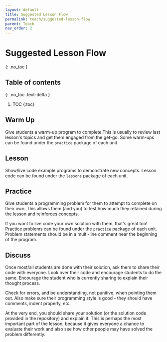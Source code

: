 ```yaml
---
layout: default
title: Suggested Lesson Flow
permalink: teach/suggested-lesson-flow
parent: Teach
nav_order: 2
---
```


# Suggested Lesson Flow
{: .no_toc }

## Table of contents
{: .no_toc .text-delta }

1. TOC
{:toc}

## Warm Up
Give students a warm-up program to complete.This is usually to review last lesson's topics and get them 
engaged from the get-go. Some warm-ups can be found under the `practice` package of each unit.

## Lesson
Show/live code example programs to demonstrate new concepts. Lesson code can be found under 
the `lessons` package of each unit.

## Practice
Give students a programming problem for them to attempt to complete on their own. This 
allows them (and you) to test how much they retained during the lesson and reinforces concepts.

If you want  to live code your own solution with them, that's great too! Practice problems can be found under 
the `practice` package of each unit. Problem statements should be in a multi-line comment near the beginning 
of the program.

## Discuss
Once most/all students are done with their solution, ask them to share their code with 
everyone. Look over their code and encourage students to do the same. Encourage the student who is currently 
sharing to explain their thought process.

Check for errors, and be understanding, not punitive, when pointing them out. Also make sure their programming style is good - they should have comments, indent properly, etc. 

At the very end, you should share your solution (or the solution code provided in the repository) 
and explain it. This is perhaps the most important part of the lesson, because it gives everyone a chance to 
evaluate their work and also see how other people may have solved the problem differently.